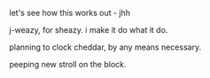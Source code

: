 let's see how this works out - jhh

j-weazy, for sheazy.  i make it do what it do.

planning to clock cheddar, by any means necessary.

peeping new stroll on the block.
